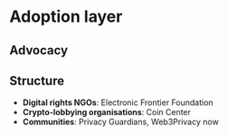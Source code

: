 # Adoption layer

## Advocacy

## Structure

- **Digital rights NGOs**: Electronic Frontier Foundation
- **Crypto-lobbying organisations**: Coin Center
- **Communities**: Privacy Guardians, Web3Privacy now
